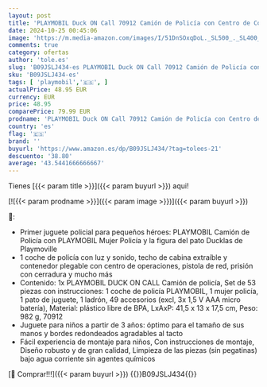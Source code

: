 ```yaml
---
layout: post
title: 'PLAYMOBIL Duck ON Call 70912 Camión de Policía con Centro de Control  Luz y Sonido  Juguete para niños a Partir de 3 años'
date: 2024-10-25 00:45:06
image: 'https://m.media-amazon.com/images/I/51DnSOxqDoL._SL500_._SL400_.jpg'
comments: true
category: ofertas
author: 'tole.es'
slug: 'B09JSLJ434-es PLAYMOBIL Duck ON Call 70912 Camión de Policía con Centro...'
sku: 'B09JSLJ434-es'
tags: [ 'playmobil','🇪🇸', ]
actualPrice: 48.95 EUR
currency: EUR
price: 48.95
comparePrice: 79.99 EUR
prodname: 'PLAYMOBIL Duck ON Call 70912 Camión de Policía con Centro de Control  Luz y Sonido  Juguete para niños a Partir de 3 años'
country: 'es'
flag: '🇪🇸'
brand: ''
buyurl: 'https://www.amazon.es/dp/B09JSLJ434/?tag=tolees-21'
descuento: '38.80'
average: '43.5441666666667'
---
```


Tienes [{{< param title >}}]({{< param buyurl >}}) aqui!

[![{{< param prodname >}}]({{< param image >}})]({{< param buyurl >}})

🔎:

- Primer juguete policial para pequeños héroes: PLAYMOBIL Camión de Policía con PLAYMOBIL Mujer Policía y la figura del pato Ducklas de Playmoville
- 1 coche de policía con luz y sonido, techo de cabina extraíble y contenedor plegable con centro de operaciones, pistola de red, prisión con cerradura y mucho más
- Contenido: 1x PLAYMOBIL DUCK ON CALL Camión de policía, Set de 53 piezas con instrucciones: 1 coche de policía PLAYMOBIL, 1 mujer policía, 1 pato de juguete, 1 ladrón, 49 accesorios (excl, 3x 1,5 V AAA micro batería), Material: plástico libre de BPA, LxAxP: 41,5 x 13 x 17,5 cm, Peso: 982 g, 70912
- Juguete para niños a partir de 3 años: óptimo para el tamaño de sus manos y bordes redondeados agradables al tacto
- Fácil experiencia de montaje para niños, Con instrucciones de montaje, Diseño robusto y de gran calidad, Limpieza de las piezas (sin pegatinas) bajo agua corriente sin agentes químicos

[🛒 Comprar!!!]({{< param buyurl >}})
{{<world>}}B09JSLJ434{{</world>}}
